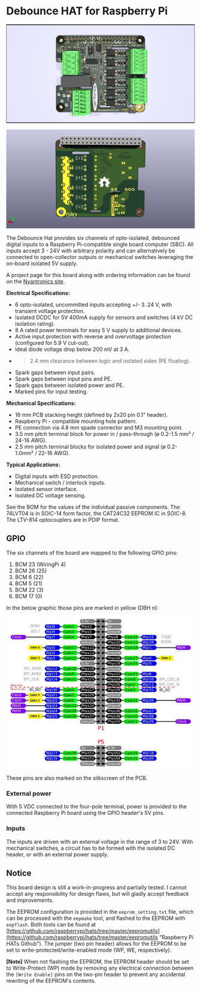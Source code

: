 # Debounce HAT for Raspberry Pi #

![Debounce HAT](debounce_hat_rev1_3_001.jpg)

![Debounce HAT back](debounce_hat_rev1_3_001a.jpg)

The Debounce Hat provides six channels of opto-isolated, debounced digital inputs to a Raspberry Pi-compatible single board computer (SBC).
All inputs accept 3 - 24V with arbitrary polarity and can alternatively be connected to open-collector outputs or mechanical switches leveraging the on-board isolated 5V supply.

A project page for this board along with ordering information can be found on the [Nyantronics site](http://www.nyantronics.com/debounce_hat.php "Debounce HAT on Nyantronics site").

**Electrical Specifications:**

-  6  opto-isolated, uncommitted inputs accepting +/- 3..24 V,  with transient voltage protection.
-  Isolated DCDC for 5V 400mA supply for sensors and switches (4 kV DC isolation rating).
-  8 A rated power terminals for easy 5 V supply to additional devices.
-  Active input protection with reverse and overvoltage protection (configured for 5.9 V cut-out).
-  Ideal diode voltage drop below 200 mV at 3 A.
-  >2.4 mm clearance between logic and isolated sides (PE floating).
-  Spark gaps between input pairs.
-  Spark gaps between input pins and PE.
-  Spark gaps between isolated power and PE.
-  Marked pins for input testing.

**Mechanical Specifications:**

- 16 mm PCB stacking height (defined by 2x20 pin 0.1" header).
- Raspberry Pi - compatible mounting hole pattern.
- PE connection via 4.8 mm spade connector and M3 mounting point.
- 3.5 mm pitch terminal block for power in / pass-through (ø 0.2-1.5 mm² / 24-16 AWG).
- 2.5 mm pitch terminal blocks for isolated power and signal (ø 0.2-1.0mm² / 22-16 AWG).
  
**Typical Applications:**

-  Digital inputs with ESD protection.
-  Mechanical switch / interlock inputs.
-  Isolated sensor interface.
-  Isolated DC voltage sensing.

  
See the BOM for the values of the individual passive components. The 74LVT04 is in SOIC-14 form factor, the CAT24C32 EEPROM IC in SOIC-8. The LTV-814 optocouplers are in PDIP format.

## GPIO ##

The six channels of the board are mapped to the following GPIO pins:

  1. BCM 23 (WiringPi 4)
  2. BCM 26 (25)
  3. BCM 6 (22)
  4. BCM 5 (21)
  5. BCM 22 (3)
  6. BCM 17 (0)

In the below graphic those pins are marked in yellow (DBH n):

![Debounce HAT GPIO](debounce_hat_gpio.jpg)

These pins are also marked on the silkscreen of the PCB.

### External power ###

With 5 VDC connected to the four-pole terminal, power is provided to the connected Raspberry Pi board using the GPIO header's 5V pins.

### Inputs ###

The inputs are driven with an external voltage in the range of 3 to 24V. With mechanical switches, a circuit has to be formed with the isolated DC header, or with an external power supply.


## Notice ##

This board design is still a work-in-progress and partially tested. I cannot accept any responsibility for design flaws, but will gladly accept feedback and improvements.

The EEPROM configuration is provided in the `eeprom_setting.txt` file, which can be processed with the `eepmake` tool, and flashed to the EEPROM with `eepflash`. Both tools can be found at [https://github.com/raspberrypi/hats/tree/master/eepromutils](https://github.com/raspberrypi/hats/tree/master/eepromutils "Raspberry Pi HATs Github"). The jumper (two pin header) allows for the EEPROM to be set to write-protected/write-enabled mode (WP, WE, respectively).

**[Note]** When not flashing the EEPROM, the EEPROM header should be set to Write-Protect (WP) mode by removing any electrical connection between the `[Write Enable]` pins on the two-pin header to prevent any accidental rewriting of the EEPROM's contents.